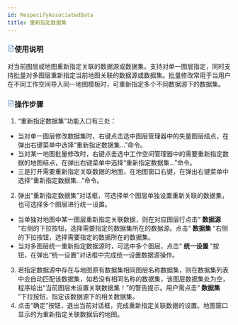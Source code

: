 ```yaml
---
id: RespecifyAssociatedData
title: 重新指定数据集
---
```

### ![](../../img/read.gif)使用说明

对当前图层或地图重新指定关联的数据源或数据集。支持对单一图层指定，同时支持批量对多图层重新指定当前地图关联的数据源或数据集。批量修改常用于当用户在不同工作空间导入同一地图模板时，可重新指定多个不同数据源下的数据集。

### ![](../../img/read.gif)操作步骤

1. “重新指定数据集”功能入口有三处： 
  * 当对单一图层修改数据集时，右键点击选中图层管理器中的矢量图层结点，在弹出右键菜单中选择“重新指定数据集...”命令。
  * 当对某一地图批量修改时，右键点击选中工作空间管理器中的需要重新指定数据的地图结点，在弹出右键菜单中选择“重新指定数据集...”命令。
  * 三是打开需要重新指定关联数据的地图，在地图窗口右键，在弹出右键菜单中选择“重新指定数据集...”命令。
2. 弹出“重新指定数据集”对话框，可选择单个图层单独设置重新关联的数据集，也可选择多个图层进行统一设置。 
  * 当单独对地图中某一图层重新指定关联数据，则在对应图层行点击“ **数据源** ”右侧的下拉按钮，选择需要指定的数据集所在的数据源。点击“ **数据集** ”右侧的下拉按钮，选择需要指定的数据所在的数据集。
  * 当对多图层统一重新指定数据源时，可选中多个图层，点击“ **统一设置** ”按钮，在弹出“统一设置”对话框中完成统一设置数据源操作。
3. 若指定数据源中存在与地图原有数据集相同图层名称数据集，则在数据集列表中会自动匹配该数据集，如若没有相同名称的数据集，该图层数据集处为空，程序给出“当前图层未设置关联数据集！”的警告提示。用户需点击“ **数据集** ”下拉按钮，指定该数据源下的相关数据集。
4. 点击“确定”按钮，退出当前对话框，完成重新指定关联数据的设置。地图窗口显示的为重新指定关联数据后的地图。



